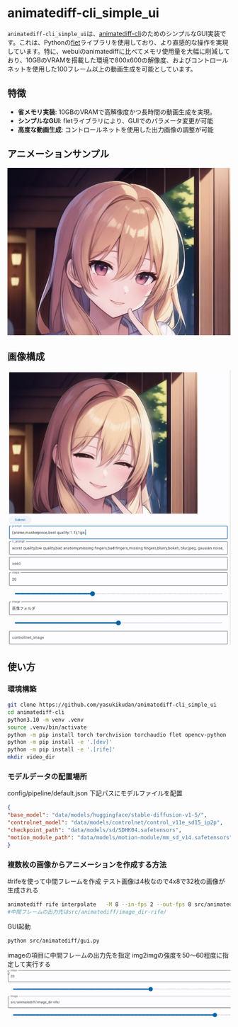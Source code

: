 # animatediff-cli_simple_ui

`animatediff-cli_simple_ui`は、[animatediff-cli](https://github.com/neggles/animatediff-cli)のためのシンプルなGUI実装です。これは、Pythonの[flet](https://flet.dev/)ライブラリを使用しており、より直感的な操作を実現しています。特に、webuiのanimatediffに比べてメモリ使用量を大幅に削減しており、10GBのVRAMを搭載した環境で800x600の解像度、およびコントロールネットを使用した100フレーム以上の動画生成を可能としています。

## 特徴

- **省メモリ実装**: 10GBのVRAMで高解像度かつ長時間の動画生成を実現。
- **シンプルなGUI**: fletライブラリにより、GUIでのパラメータ変更が可能
- **高度な動画生成**: コントロールネットを使用した出力画像の調整が可能

## アニメーションサンプル
![サンプル](https://raw.githubusercontent.com/yasukikudan/animatediff-cli_simple_ui/main/generate_anime_sample.webp)

## 画像構成
![サンプル](https://raw.githubusercontent.com/yasukikudan/animatediff-cli_simple_ui/main/simpe_ui_image.png)

## 使い方

### 環境構築

```sh
git clone https://github.com/yasukikudan/animatediff-cli_simple_ui
cd animatediff-cli
python3.10 -m venv .venv
source .venv/bin/activate
python -m pip install torch torchvision torchaudio flet opencv-python
python -m pip install -e '.[dev]'
python -m pip install -e '.[rife]'
mkdir video_dir
```


### モデルデータの配置場所
config/pipeline/default.json
下記パスにモデルファイルを配置
```json
{
"base_model": "data/models/huggingface/stable-diffusion-v1-5/",
"controlnet_model": "data/models/controlnet/control_v11e_sd15_ip2p",
"checkpoint_path": "data/models/sd/SDHK04.safetensors",
"motion_module_path": "data/models/motion-module/mm_sd_v14.safetensors"
}
```


### 複数枚の画像からアニメーションを作成する方法


#rifeを使って中間フレームを作成 テスト画像は4枚なので4x8で32枚の画像が生成される
```sh
animatediff rife interpolate   -M 8 --in-fps 2 --out-fps 8 src/animatediff/image_dir/
#中間フレームの出力先はsrc/animatediff/image_dir-rife/
```

GUI起動
```sh
python src/animatediff/gui.py
```

imageの項目に中間フレームの出力先を指定 img2imgの強度を50〜60程度に指定して実行する
![サンプル](https://raw.githubusercontent.com/yasukikudan/animatediff-cli_simple_ui/main/screenshot_sample.png)





